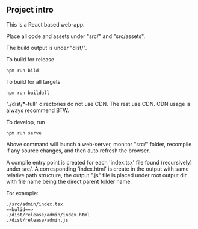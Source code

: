 
## Project intro

This is a React based web-app.

Place all code and assets under "src/" and "src/assets".

The build output is under "dist/".

To build for release

    npm run bild

To build for all targets

    npm run buildall

"./dist/*-full" directories do not use CDN.  The rest use CDN.  CDN usage is always recommend BTW.

To develop, run

    npm run serve

Above command will launch a web-server, monitor "src/" folder, recompile if any source changes, and then auto refresh the browser.

A compile entry point is created for each 'index.tsx' file found (recursively) under src/.  A corresponding 'index.html' is create in the output with same relative path structure, the output ".js" file is placed under root output dir with file name being the direct parent folder name.

For example:

    ./src/admin/index.tsx
    ==bulid==>
    ./dist/release/admin/index.html 
    ./dist/release/admin.js

